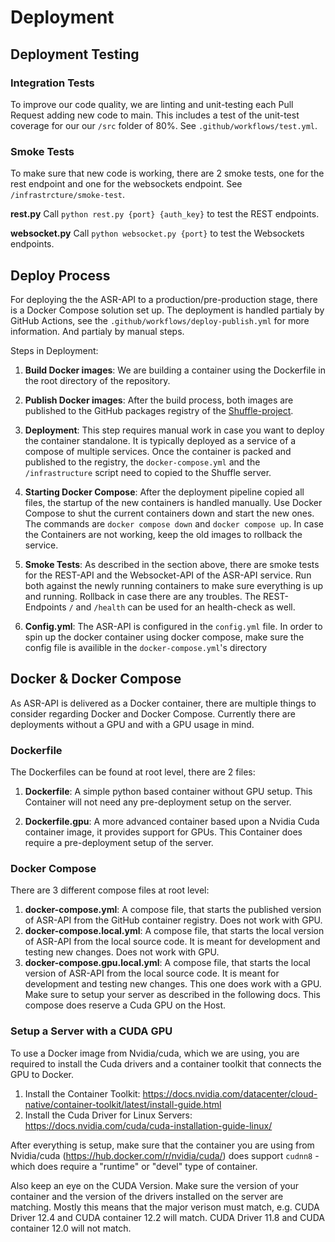 
# Deployment
## Deployment Testing
### Integration Tests

To improve our code quality, we are linting and unit-testing each Pull Request adding new code to main.
This includes a test of the unit-test coverage for our our `/src` folder of 80%.
See `.github/workflows/test.yml`.

### Smoke Tests

To make sure that new code is working, there are 2 smoke tests, one for the rest endpoint and one for the websockets endpoint.
See `/infrastrcture/smoke-test`.

**rest.py**
Call `python rest.py {port} {auth_key}` to test the REST endpoints.

**websocket.py**
Call `python websocket.py {port}` to test the Websockets endpoints.

## Deploy Process

For deploying the the ASR-API to a production/pre-production stage, there is a Docker Compose solution set up. The deployment is handled partialy by GitHub Actions, see the `.github/workflows/deploy-publish.yml` for more information. And partialy by manual steps.

Steps in Deployment:
1. **Build Docker images**: We are building a container using the Dockerfile in the root directory of the repository.

2. **Publish Docker images**: After the build process, both images are published to the GitHub packages registry of the [Shuffle-project](https://github.com/orgs/shuffle-project/).

3. **Deployment**: This step requires manual work in case you want to deploy the container standalone. It is typically deployed as a service of a compose of multiple services. 
Once the container is packed and published to the registry, the `docker-compose.yml` and the `/infrastructure` script need to copied to the Shuffle server.

4. **Starting Docker Compose**: After the deployment pipeline copied all files, the startup of the new containers is handled manually. Use Docker Compose to shut the current containers down and start the new ones. The commands are `docker compose down` and `docker compose up`. In case the Containers are not working, keep the old images to rollback the service.

5. **Smoke Tests**: As described in the section above, there are smoke tests for the REST-API and the Websocket-API of the ASR-API service. Run both against the newly running containers to make sure everything is up and running. Rollback in case there are any troubles. The REST-Endpoints `/` and `/health` can be used for an health-check as well.

6. **Config.yml**: The ASR-API is configured in the `config.yml` file. In order to spin up the docker container using docker compose, make sure the config file is availible in the `docker-compose.yml`'s directory

## Docker & Docker Compose
As ASR-API is delivered as a Docker container, there are multiple things to consider regarding Docker and Docker Compose. Currently there are deployments without a GPU and with a GPU usage in mind.

### Dockerfile
The Dockerfiles can be found at root level, there are 2 files:
1. **Dockerfile**: A simple python based container without GPU setup. This Container will not need any pre-deployment setup on the server.

1. **Dockerfile.gpu**: A more advanced container based upon a Nvidia Cuda container image, it provides support for GPUs. This Container does require a pre-deployment setup of the server.

### Docker Compose
There are 3 different compose files at root level:
1. **docker-compose.yml**: A compose file, that starts the published version of ASR-API from the GitHub container registry. Does not work with GPU.
1. **docker-compose.local.yml**: A compose file, that starts the local version of ASR-API from the local source code. It is meant for development and testing new changes. Does not work with GPU.
1. **docker-compose.gpu.local.yml**:  A compose file, that starts the local version of ASR-API from the local source code. It is meant for development and testing new changes. This one does work with a GPU. Make sure to setup your server as described in the following docs. This compose does reserve a Cuda GPU on the Host.

### Setup a Server with a CUDA GPU
To use a Docker image from Nvidia/cuda, which we are using, you are required to install the Cuda drivers and a container toolkit that connects the GPU to Docker.

1. Install the Container Toolkit: https://docs.nvidia.com/datacenter/cloud-native/container-toolkit/latest/install-guide.html
2. Install the Cuda Driver for Linux Servers: https://docs.nvidia.com/cuda/cuda-installation-guide-linux/

After everything is setup, make sure that the container you are using from Nvidia/cuda (https://hub.docker.com/r/nvidia/cuda/) does support `cudnn8` - which does require a "runtime" or "devel" type of container.

Also keep an eye on the CUDA Version. Make sure the version of your container and the version of the drivers installed on the server are matching. Mostly this means that the major verison must match, e.g. CUDA Driver 12.4 and CUDA container 12.2 will match. CUDA Driver 11.8 and CUDA container 12.0 will not match. 


